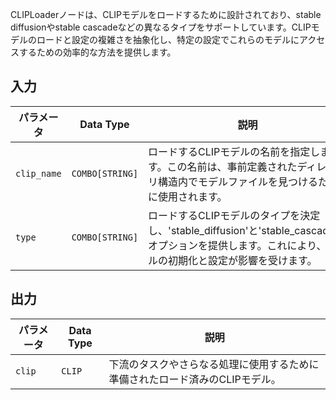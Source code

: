 CLIPLoaderノードは、CLIPモデルをロードするために設計されており、stable diffusionやstable cascadeなどの異なるタイプをサポートしています。CLIPモデルのロードと設定の複雑さを抽象化し、特定の設定でこれらのモデルにアクセスするための効率的な方法を提供します。

## 入力

| パラメータ     | Data Type | 説明 |
|---------------|--------------|------|
| `clip_name`   | `COMBO[STRING]` | ロードするCLIPモデルの名前を指定します。この名前は、事前定義されたディレクトリ構造内でモデルファイルを見つけるために使用されます。 |
| `type`        | `COMBO[STRING]` | ロードするCLIPモデルのタイプを決定し、'stable_diffusion'と'stable_cascade'のオプションを提供します。これにより、モデルの初期化と設定が影響を受けます。 |

## 出力

| パラメータ | Data Type | 説明 |
|-----------|-------------|------|
| `clip`    | `CLIP`      | 下流のタスクやさらなる処理に使用するために準備されたロード済みのCLIPモデル。 |
